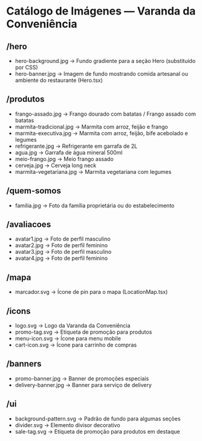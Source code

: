 # Catálogo de Imágenes — Varanda da Conveniência

## /hero

- hero-background.jpg → Fundo gradiente para a seção Hero (substituído por CSS)
- hero-banner.jpg → Imagem de fundo mostrando comida artesanal ou ambiente do restaurante (Hero.tsx)

## /produtos

- frango-assado.jpg → Frango dourado com batatas / Frango assado com batatas
- marmita-tradicional.jpg → Marmita com arroz, feijão e frango
- marmita-executiva.jpg → Marmita com arroz, feijão, bife acebolado e legumes
- refrigerante.jpg → Refrigerante em garrafa de 2L
- agua.jpg → Garrafa de água mineral 500ml
- meio-frango.jpg → Meio frango assado
- cerveja.jpg → Cerveja long neck
- marmita-vegetariana.jpg → Marmita vegetariana com legumes

## /quem-somos

- familia.jpg → Foto da família proprietária ou do estabelecimento

## /avaliacoes

- avatar1.jpg → Foto de perfil masculino
- avatar2.jpg → Foto de perfil feminino
- avatar3.jpg → Foto de perfil masculino
- avatar4.jpg → Foto de perfil feminino

## /mapa

- marcador.svg → Ícone de pin para o mapa (LocationMap.tsx)

## /icons

- logo.svg → Logo da Varanda da Conveniência
- promo-tag.svg → Etiqueta de promoção para produtos
- menu-icon.svg → Ícone para menu mobile
- cart-icon.svg → Ícone para carrinho de compras

## /banners

- promo-banner.jpg → Banner de promoções especiais
- delivery-banner.jpg → Banner para serviço de delivery

## /ui

- background-pattern.svg → Padrão de fundo para algumas seções
- divider.svg → Elemento divisor decorativo
- sale-tag.svg → Etiqueta de promoção para produtos em destaque
